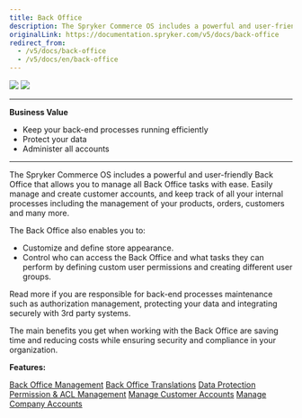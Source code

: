 ```yaml
---
title: Back Office
description: The Spryker Commerce OS includes a powerful and user-friendly Administration Interface that allows you to manage all back-office tasks with ease.
originalLink: https://documentation.spryker.com/v5/docs/back-office
redirect_from:
  - /v5/docs/back-office
  - /v5/docs/en/back-office
---
```


<div class='feature-text'>
    <div class='feature-images'>
    <img class="light-mode" src="https://spryker.s3.eu-central-1.amazonaws.com/docs/Document+360/Capabilities+icons/light/backoffice.svg"/>
    <img class="dark-mode" src="https://spryker.s3.eu-central-1.amazonaws.com/docs/Document+360/Capabilities+icons/dark/backoffice.svg"/>
    </div>
    <div class="feature-text-wrap">

***
**Business Value**
* Keep your back-end processes running efficiently
* Protect your data
* Administer all accounts
***
        
The Spryker Commerce OS includes a powerful and user-friendly Back Office that allows you to manage all Back Office tasks with ease. Easily manage and create customer accounts, and keep track of all your internal processes including the management of your products, orders, customers and many more.

The Back Office also enables you to:

* Customize and define store appearance.
* Control who can access the Back Office and what tasks they can perform by defining custom user permissions and creating different user groups.

Read more if you are responsible for back-end processes maintenance such as authorization management, protecting your data and integrating securely with 3rd party systems.

The main benefits you get when working with the Back Office are  saving time and reducing costs while ensuring security and compliance in your organization.
</div>
</div>

**Features:**
<div>
<a class="feature-link" href="https://documentation.spryker.com/v5/docs/en/administration-interface">Back Office Management</a>    
<a class="feature-link" href="https://documentation.spryker.com/v5/docs/en/back-office-translations-201903">Back Office Translations</a>    
<a class="feature-link" href="https://documentation.spryker.com/v5/docs/en/data-protection">Data Protection</a>    
<a class="feature-link" href="https://documentation.spryker.com/v5/docs/permission-acl-management">Permission & ACL Management</a>  
<a class="feature-link" href="https://documentation.spryker.com/v5/docs/en/customer-management">Manage Customer Accounts</a>
<a class="feature-link" href="https://documentation.spryker.com/v5/docs/en/company-account">Manage Company Accounts</a>
</div>
